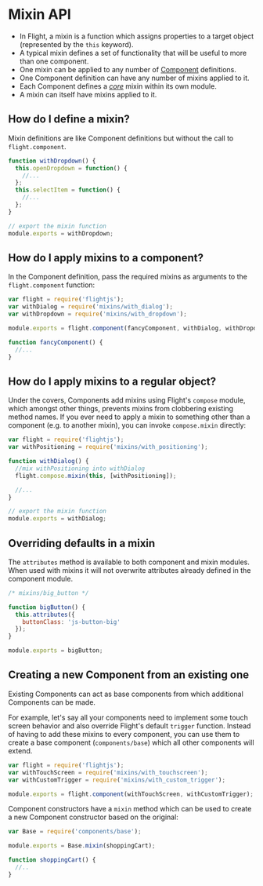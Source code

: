 # Mixin API

- In Flight, a mixin is a function which assigns properties to a target object (represented by the `this`
keyword).
- A typical mixin defines a set of functionality that will be useful to more than one component.
- One mixin can be applied to any number of [Component](component_api.md) definitions.
- One Component definition can have any number of mixins applied to it.
- Each Component defines a [*core*](#core_mixin) mixin within its own module.
- A mixin can itself have mixins applied to it.

## How do I define a mixin?

Mixin definitions are like Component definitions but without the call to
`flight.component`.

```js
function withDropdown() {
  this.openDropdown = function() {
    //...
  };
  this.selectItem = function() {
    //...
  };
}

// export the mixin function
module.exports = withDropdown;
```

## How do I apply mixins to a component?

In the Component definition, pass the required mixins as arguments to the
`flight.component` function:

```js
var flight = require('flightjs');
var withDialog = require('mixins/with_dialog');
var withDropdown = require('mixins/with_dropdown');

module.exports = flight.component(fancyComponent, withDialog, withDropdown);

function fancyComponent() {
  //...
}
```

## How do I apply mixins to a regular object?

Under the covers, Components add mixins using Flight's `compose` module, which
amongst other things, prevents mixins from clobbering existing method names. If
you ever need to apply a mixin to something other than a component (e.g. to
another mixin), you can invoke `compose.mixin` directly:

```js
var flight = require('flightjs');
var withPositioning = require('mixins/with_positioning');

function withDialog() {
  //mix withPositioning into withDialog
  flight.compose.mixin(this, [withPositioning]);

  //...
}

// export the mixin function
module.exports = withDialog;
```

## Overriding defaults in a mixin

The `attributes` method is available to both component and mixin modules. When
used with mixins it will not overwrite attributes already defined in the
component module.

```js
/* mixins/big_button */

function bigButton() {
  this.attributes({
    buttonClass: 'js-button-big'
  });
}

module.exports = bigButton;
```

## Creating a new Component from an existing one

Existing Components can act as base components from which additional Components can
be made.

For example, let's say all your components need to implement some touch screen behavior and also
override Flight's default `trigger` function. Instead of having to add these mixins to every component,
you can use them to create a base component (`components/base`) which all other components will extend.

```js
var flight = require('flightjs');
var withTouchScreen = require('mixins/with_touchscreen');
var withCustomTrigger = require('mixins/with_custom_trigger');

module.exports = flight.component(withTouchScreen, withCustomTrigger);
```

Component constructors have a `mixin` method which can be used to create a new Component constructor
based on the original:

```js
var Base = require('components/base');

module.exports = Base.mixin(shoppingCart);

function shoppingCart() {
  //..
}
```
